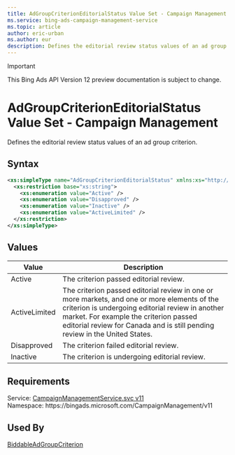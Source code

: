 ```yaml
---
title: AdGroupCriterionEditorialStatus Value Set - Campaign Management
ms.service: bing-ads-campaign-management-service
ms.topic: article
author: eric-urban
ms.author: eur
description: Defines the editorial review status values of an ad group criterion.
---
```

> [!IMPORTANT]
> This Bing Ads API Version 12 preview documentation is subject to change.

# AdGroupCriterionEditorialStatus Value Set - Campaign Management
Defines the editorial review status values of an ad group criterion.

## Syntax
```xml
<xs:simpleType name="AdGroupCriterionEditorialStatus" xmlns:xs="http://www.w3.org/2001/XMLSchema">
  <xs:restriction base="xs:string">
    <xs:enumeration value="Active" />
    <xs:enumeration value="Disapproved" />
    <xs:enumeration value="Inactive" />
    <xs:enumeration value="ActiveLimited" />
  </xs:restriction>
</xs:simpleType>
```

## <a name="values"></a>Values

|Value|Description|
|-----------|---------------|
|<a name="active"></a>Active|The criterion passed editorial review.|
|<a name="activelimited"></a>ActiveLimited|The criterion passed editorial review in one or more markets, and one or more elements of the criterion is undergoing editorial review in another market. For example the criterion passed editorial review for Canada and is still pending review in the United States.|
|<a name="disapproved"></a>Disapproved|The criterion failed editorial review.|
|<a name="inactive"></a>Inactive|The criterion is undergoing editorial review.|

## Requirements
Service: [CampaignManagementService.svc v11](https://campaign.api.bingads.microsoft.com/Api/Advertiser/CampaignManagement/v11/CampaignManagementService.svc)  
Namespace: https\://bingads.microsoft.com/CampaignManagement/v11  

## Used By
[BiddableAdGroupCriterion](biddableadgroupcriterion.md)  
